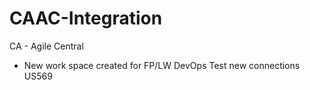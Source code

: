 # CAAC-Integration

CA - Agile Central
  -  New work space created for FP/LW DevOps
Test new connections US569

